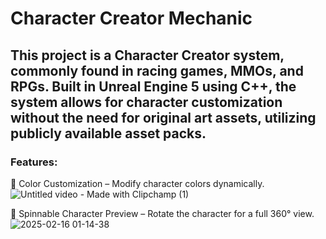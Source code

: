 # Character Creator Mechanic

## This project is a Character Creator system, commonly found in racing games, MMOs, and RPGs. Built in Unreal Engine 5 using C++, the system allows for character customization without the need for original art assets, utilizing publicly available asset packs.



### Features:<br/>
🎨 Color Customization – Modify character colors dynamically. <br/>
![Untitled video - Made with Clipchamp (1)](https://github.com/user-attachments/assets/17d3caff-34bf-4e00-8d1b-6adc85e551ff)

🔄 Spinnable Character Preview – Rotate the character for a full 360° view.<br/>
![2025-02-16 01-14-38](https://github.com/user-attachments/assets/3f5a4a71-58d3-420e-a032-b84dbb8bc1b3)
